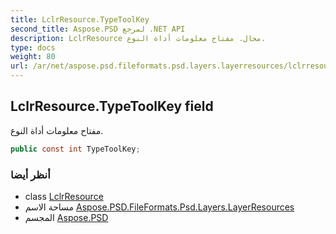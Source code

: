 ```yaml
---
title: LclrResource.TypeToolKey
second_title: Aspose.PSD لمرجع .NET API
description: LclrResource مجال. مفتاح معلومات أداة النوع.
type: docs
weight: 80
url: /ar/net/aspose.psd.fileformats.psd.layers.layerresources/lclrresource/typetoolkey/
---
```

## LclrResource.TypeToolKey field

مفتاح معلومات أداة النوع.

```csharp
public const int TypeToolKey;
```

### أنظر أيضا

* class [LclrResource](../)
* مساحة الاسم [Aspose.PSD.FileFormats.Psd.Layers.LayerResources](../../lclrresource/)
* المجسم [Aspose.PSD](../../../)


